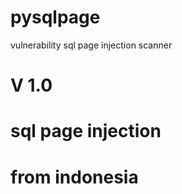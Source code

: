 # pysqlpage
vulnerability  sql page injection scanner 
# V 1.0
# sql page injection
# from indonesia

